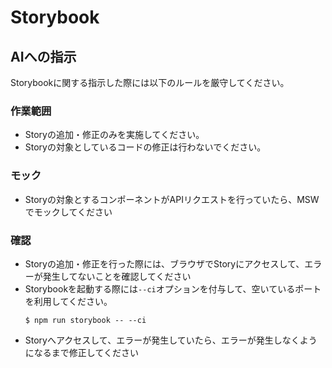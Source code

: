 # Storybook

## AIへの指示
Storybookに関する指示した際には以下のルールを厳守してください。

### 作業範囲
- Storyの追加・修正のみを実施してください。
- Storyの対象としているコードの修正は行わないでください。

### モック
- Storyの対象とするコンポーネントがAPIリクエストを行っていたら、MSWでモックしてください

### 確認
- Storyの追加・修正を行った際には、ブラウザでStoryにアクセスして、エラーが発生してないことを確認してください
- Storybookを起動する際には`--ci`オプションを付与して、空いているポートを利用してください。
  ```
  $ npm run storybook -- --ci
  ```
- Storyへアクセスして、エラーが発生していたら、エラーが発生しなくようになるまで修正してください
